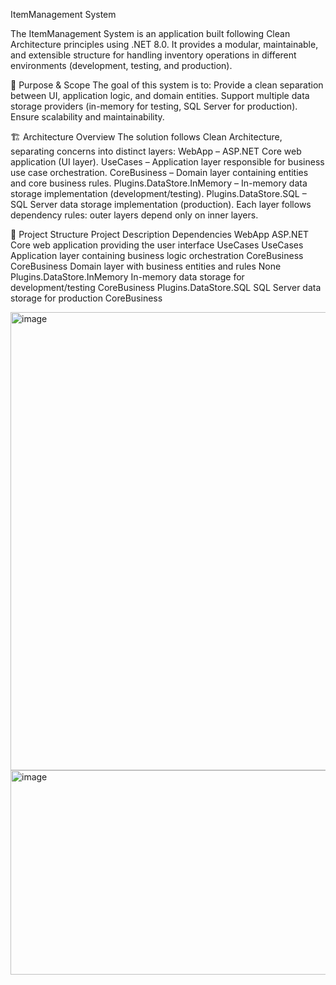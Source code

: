 ItemManagement System

The ItemManagement System is an application built following Clean Architecture principles using .NET 8.0.
It provides a modular, maintainable, and extensible structure for handling inventory operations in different environments (development, testing, and production).

📌 Purpose & Scope
The goal of this system is to:
Provide a clean separation between UI, application logic, and domain entities.
Support multiple data storage providers (in-memory for testing, SQL Server for production).
Ensure scalability and maintainability.

🏗️ Architecture Overview
The solution follows Clean Architecture, separating concerns into distinct layers:
WebApp – ASP.NET Core web application (UI layer).
UseCases – Application layer responsible for business use case orchestration.
CoreBusiness – Domain layer containing entities and core business rules.
Plugins.DataStore.InMemory – In-memory data storage implementation (development/testing).
Plugins.DataStore.SQL – SQL Server data storage implementation (production).
Each layer follows dependency rules: outer layers depend only on inner layers.

📂 Project Structure
Project	Description	Dependencies
WebApp	ASP.NET Core web application providing the user interface	UseCases
UseCases	Application layer containing business logic orchestration	CoreBusiness
CoreBusiness	Domain layer with business entities and rules	None
Plugins.DataStore.InMemory	In-memory data storage for development/testing	CoreBusiness
Plugins.DataStore.SQL	SQL Server data storage for production	CoreBusiness


<img width="760" height="733" alt="image" src="https://github.com/user-attachments/assets/21d6e3df-c24f-42ec-a406-b352e5cd610f" />

<img width="671" height="327" alt="image" src="https://github.com/user-attachments/assets/a5323df0-5f30-43ee-a29d-84f28a6a2127" />
